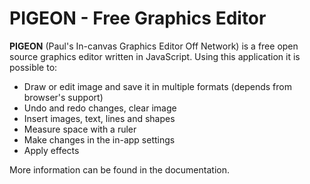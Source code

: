 # PIGEON - Free Graphics Editor
**PIGEON** (Paul's In-canvas Graphics Editor Off Network) is a free open source graphics editor written in JavaScript.
Using this application it is possible to:
- Draw or edit image and save it in multiple formats (depends from browser's support)
- Undo and redo changes, clear image
- Insert images, text, lines and shapes
- Measure space with a ruler
- Make changes in the in-app settings
- Apply effects

More information can be found in the documentation.
